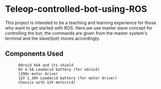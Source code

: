 # Teleop-controlled-bot-using-ROS
  This project is intended to be a teaching and learning experience for those who want to get started with ROS. Here,we use master slave concept for controlling the bot; the commands are given from the master system's terminal and the slave(bot) moves accordingly.
          
## Components Used
          Odroid XU4 and its shield
          6V 4.5A Leadacid battery (for odroid)
          l298n motor driver
          12V 1.3Ah Leadacid battery (for motor driver)
          Chassis with 12V motors(4)          
          
          
